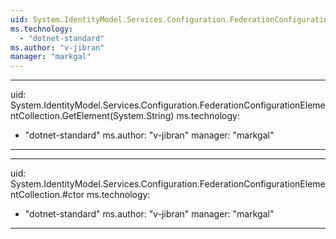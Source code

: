 ```yaml
---
uid: System.IdentityModel.Services.Configuration.FederationConfigurationElementCollection
ms.technology: 
  - "dotnet-standard"
ms.author: "v-jibran"
manager: "markgal"
---
```


---
uid: System.IdentityModel.Services.Configuration.FederationConfigurationElementCollection.GetElement(System.String)
ms.technology: 
  - "dotnet-standard"
ms.author: "v-jibran"
manager: "markgal"
---

---
uid: System.IdentityModel.Services.Configuration.FederationConfigurationElementCollection.#ctor
ms.technology: 
  - "dotnet-standard"
ms.author: "v-jibran"
manager: "markgal"
---
